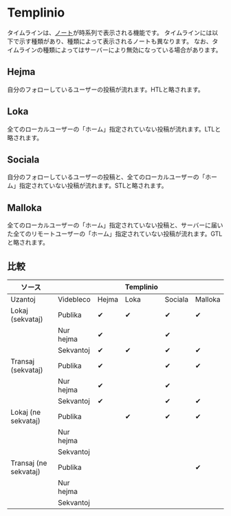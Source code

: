 # Templinio
タイムラインは、[ノート](./note)が時系列で表示される機能です。 タイムラインには以下で示す種類があり、種類によって表示されるノートも異なります。 なお、タイムラインの種類によってはサーバーにより無効になっている場合があります。

## Hejma
自分のフォローしているユーザーの投稿が流れます。HTLと略されます。

## Loka
全てのローカルユーザーの「ホーム」指定されていない投稿が流れます。LTLと略されます。

## Sociala
自分のフォローしているユーザーの投稿と、全てのローカルユーザーの「ホーム」指定されていない投稿が流れます。STLと略されます。

## Malloka
全てのローカルユーザーの「ホーム」指定されていない投稿と、サーバーに届いた全てのリモートユーザーの「ホーム」指定されていない投稿が流れます。GTLと略されます。

## 比較
| ソース                   |           |       | Templinio |         |         |
| --------------------- | --------- | ----- | --------- | ------- | ------- |
| Uzantoj               | Videbleco | Hejma | Loka      | Sociala | Malloka |
| Lokaj (sekvataj)      | Publika   | ✔     | ✔         | ✔       | ✔       |
|                       | Nur hejma | ✔     |           | ✔       |         |
|                       | Sekvantoj | ✔     | ✔         | ✔       | ✔       |
| Transaj (sekvataj)    | Publika   | ✔     |           | ✔       | ✔       |
|                       | Nur hejma | ✔     |           | ✔       |         |
|                       | Sekvantoj | ✔     |           | ✔       | ✔       |
| Lokaj (ne sekvataj)   | Publika   |       | ✔         | ✔       | ✔       |
|                       | Nur hejma |       |           |         |         |
|                       | Sekvantoj |       |           |         |         |
| Transaj (ne sekvataj) | Publika   |       |           |         | ✔       |
|                       | Nur hejma |       |           |         |         |
|                       | Sekvantoj |       |           |         |         |
